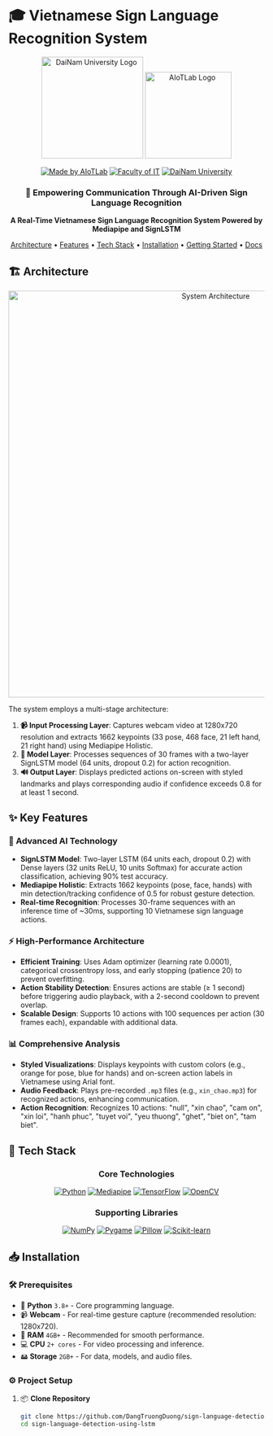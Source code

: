 # 🎓 Vietnamese Sign Language Recognition System

<div align="center">

<p align="center">
  <img src="docs/images/logo.png" alt="DaiNam University Logo" width="200"/>
  <img src="docs/images/AIoTLab_logo.png" alt="AIoTLab Logo" width="170"/>
</p>

[![Made by AIoTLab](https://img.shields.io/badge/Made%20by%20AIoTLab-blue?style=for-the-badge)](https://fit.dainam.edu.vn)
[![Faculty of IT](https://img.shields.io/badge/Faculty%20of%20Information%20Technology-green?style=for-the-badge)](https://fit.dainam.edu.vn)
[![DaiNam University](https://img.shields.io/badge/DaiNam%20University-red?style=for-the-badge)](https://dainam.edu.vn)

</div>

<h3 align="center">🔬 Empowering Communication Through AI-Driven Sign Language Recognition</h3>

<p align="center">
  <strong>A Real-Time Vietnamese Sign Language Recognition System Powered by Mediapipe and SignLSTM</strong>
</p>

<p align="center">
  <a href="#-architecture">Architecture</a> •
  <a href="#-key-features">Features</a> •
  <a href="#-tech-stack">Tech Stack</a> •
  <a href="#-installation">Installation</a> •
  <a href="#-getting-started">Getting Started</a> •
  <a href="#-documentation">Docs</a>
</p>

## 🏗️ Architecture

<p align="center">
  <img src="docs/images/architecture_signlstm.png" alt="System Architecture" width="800"/>
</p>

The system employs a multi-stage architecture:

1. **📹 Input Processing Layer**: Captures webcam video at 1280x720 resolution and extracts 1662 keypoints (33 pose, 468 face, 21 left hand, 21 right hand) using Mediapipe Holistic.
2. **🧠 Model Layer**: Processes sequences of 30 frames with a two-layer SignLSTM model (64 units, dropout 0.2) for action recognition.
3. **🔊 Output Layer**: Displays predicted actions on-screen with styled landmarks and plays corresponding audio if confidence exceeds 0.8 for at least 1 second.

## ✨ Key Features

### 🧠 Advanced AI Technology
- **SignLSTM Model**: Two-layer LSTM (64 units each, dropout 0.2) with Dense layers (32 units ReLU, 10 units Softmax) for accurate action classification, achieving 90% test accuracy.
- **Mediapipe Holistic**: Extracts 1662 keypoints (pose, face, hands) with min detection/tracking confidence of 0.5 for robust gesture detection.
- **Real-time Recognition**: Processes 30-frame sequences with an inference time of ~30ms, supporting 10 Vietnamese sign language actions.

### ⚡ High-Performance Architecture
- **Efficient Training**: Uses Adam optimizer (learning rate 0.0001), categorical crossentropy loss, and early stopping (patience 20) to prevent overfitting.
- **Action Stability Detection**: Ensures actions are stable (≥ 1 second) before triggering audio playback, with a 2-second cooldown to prevent overlap.
- **Scalable Design**: Supports 10 actions with 100 sequences per action (30 frames each), expandable with additional data.

### 📊 Comprehensive Analysis
- **Styled Visualizations**: Displays keypoints with custom colors (e.g., orange for pose, blue for hands) and on-screen action labels in Vietnamese using Arial font.
- **Audio Feedback**: Plays pre-recorded `.mp3` files (e.g., `xin_chao.mp3`) for recognized actions, enhancing communication.
- **Action Recognition**: Recognizes 10 actions: "null", "xin chao", "cam on", "xin loi", "hanh phuc", "tuyet voi", "yeu thuong", "ghet", "biet on", "tam biet".

## 🔧 Tech Stack

<div align="center">

### Core Technologies
[![Python](https://img.shields.io/badge/Python-3776AB?style=for-the-badge&logo=python&logoColor=yellow)](https://www.python.org/)
[![Mediapipe](https://img.shields.io/badge/Mediapipe-4285F4?style=for-the-badge&logo=google&logoColor=white)](https://mediapipe.dev/)
[![TensorFlow](https://img.shields.io/badge/TensorFlow-FF6F00?style=for-the-badge&logo=tensorflow&logoColor=white)](https://www.tensorflow.org/)
[![OpenCV](https://img.shields.io/badge/OpenCV-5C3EE8?style=for-the-badge&logo=opencv&logoColor=white)](https://opencv.org/)
### Supporting Libraries
[![NumPy](https://img.shields.io/badge/NumPy-013243?style=for-the-badge&logo=numpy&logoColor=white)](https://numpy.org/)
[![Pygame](https://img.shields.io/badge/Pygame-000000?style=for-the-badge&logo=pygame&logoColor=yellow)](https://www.pygame.org/)
[![Pillow](https://img.shields.io/badge/Pillow-000000?style=for-the-badge&logo=python&logoColor=white)](https://python-pillow.org/)
[![Scikit-learn](https://img.shields.io/badge/Scikit--learn-F7931E?style=for-the-badge&logo=scikit-learn&logoColor=white)](https://scikit-learn.org/)

</div>

## 📥 Installation

### 🛠️ Prerequisites

- 🐍 **Python** `3.8+` - Core programming language.
- 📹 **Webcam** - For real-time gesture capture (recommended resolution: 1280x720).
- 💾 **RAM** `4GB+` - Recommended for smooth performance.
- 💻 **CPU** `2+ cores` - For video processing and inference.
- 🖴 **Storage** `2GB+` - For data, models, and audio files.

### ⚙️ Project Setup

1. 📦 **Clone Repository**
   ```bash
   git clone https://github.com/DangTruongDuong/sign-language-detection-using-lstm
   cd sign-language-detection-using-lstm
